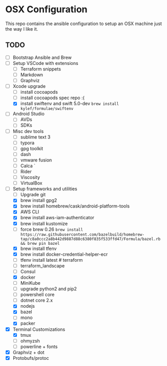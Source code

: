 # OSX Configuration

This repo contains the ansible configuration to setup an OSX machine just the way I like it.

## TODO

- [ ] Bootstrap Ansible and Brew
- [ ] Setup VSCode with extensions
  - [ ] Terraform snippets
  - [ ] Markdown
  - [ ] Graphviz
- [ ] Xcode upgrade
  - [ ] install cocoapods
  - [ ] install cocoapods spec repo :(
  - [x] install swiftenv and swift 5.0-dev `brew install kylef/formulae/swiftenv`
- [ ] Android Studio
  - [ ] AVDs
  - [ ] SDKs
- [ ] Misc dev tools
  - [ ] sublime text 3
  - [ ] typora
  - [ ] gpg toolkit
  - [ ] dash
  - [ ] vmware fusion
  - [ ] Calca `
  - [ ] Rider
  - [ ] Viscosity
  - [ ] VirtualBox
- [ ] Setup frameworks and utilities
  - [ ] Upgrade git
  - [x] brew install gpg2
  - [x] brew install homebrew/cask/android-platform-tools
  - [x] AWS CLI
  - [x] brew install aws-iam-authenticator
  - [x] brew install kustomize
  - [ ] force brew 0.26 `brew install https://raw.githubusercontent.com/bazelbuild/homebrew-tap/c8a0ccc2a8b442d9887d88c6380f835f533ffd47/Formula/bazel.rb && brew pin bazel`
  - [x] brew install tfenv
  - [x] brew install docker-credential-helper-ecr
  - [ ] tfenv install latest   # terraform
  - [ ] terraform_landscape
  - [ ] Consul
  - [x] docker
  - [ ] MiniKube
  - [ ] upgrade python2 and pip2
  - [ ] powershell core
  - [ ] dotnet core 2.x
  - [x] nodejs
  - [x] bazel
  - [ ] mono
  - [x] packer
- [x] Terminal Customizations
  - [x] tmux
  - [ ] ohmyzsh
  - [ ] powerline + fonts
- [x] Graphviz + dot
- [x] Protobufs/protoc
